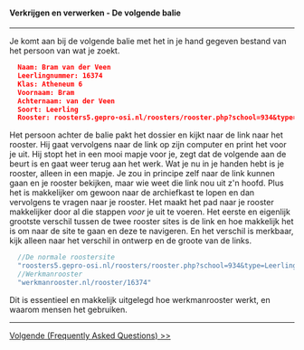 #### Verkrijgen en verwerken - De volgende balie
---
Je komt aan bij de volgende balie met het in je hand gegeven bestand van het persoon van wat je zoekt.
```json
  Naam: Bram van der Veen
  Leerlingnummer: 16374
  Klas: Atheneum 6
  Voornaam: Bram
  Achternaam: van der Veen
  Soort: Leerling
  Rooster: roosters5.gepro-osi.nl/roosters/rooster.php?school=934&type=Leerlingrooster&afdeling=l_atheneum 6&leerling=16374
```
Het persoon achter de balie pakt het dossier en kijkt naar de link naar het rooster. Hij gaat vervolgens naar de link op zijn computer en print het voor je uit. Hij stopt het in een mooi mapje voor je, zegt dat de volgende aan de beurt is en gaat weer terug aan het werk. Wat je nu in je handen hebt is je rooster, alleen in een mapje. Je zou in principe zelf naar de link kunnen gaan en je rooster bekijken, maar wie weet die link nou uit z'n hoofd. Plus het is makkelijker om gewoon naar de archiefkast te lopen en dan vervolgens te vragen naar je rooster. Het maakt het pad naar je rooster makkelijker door al die stappen *voor* je uit te voeren. Het eerste en eigenlijk grootste verschil tussen de twee rooster sites is de link en hoe makkelijk het is om naar de site te gaan en deze te navigeren. En het verschil is merkbaar, kijk alleen naar het verschil in ontwerp en de groote van de links.

```javascript
  //De normale roostersite
  "roosters5.gepro-osi.nl/roosters/rooster.php?school=934&type=Leerlingrooster&afdeling=l_atheneum 6&leerling=16374"
  //Werkmanrooster
  "werkmanrooster.nl/rooster/16374"
```

Dit is essentieel en makkelijk uitgelegd hoe werkmanrooster werkt, en waarom mensen het gebruiken.

---

[Volgende (Frequently Asked Questions) >>](#)
